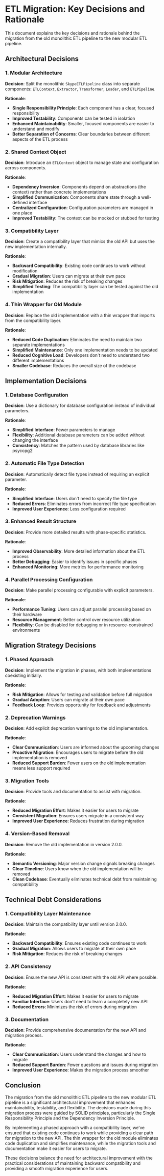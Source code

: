 # ETL Migration: Key Decisions and Rationale

This document explains the key decisions and rationale behind the migration from the old monolithic ETL pipeline to the new modular ETL pipeline.

## Architectural Decisions

### 1. Modular Architecture

**Decision**: Split the monolithic `SkypeETLPipeline` class into separate components: `ETLContext`, `Extractor`, `Transformer`, `Loader`, and `ETLPipeline`.

**Rationale**:
- **Single Responsibility Principle**: Each component has a clear, focused responsibility
- **Improved Testability**: Components can be tested in isolation
- **Enhanced Maintainability**: Smaller, focused components are easier to understand and modify
- **Better Separation of Concerns**: Clear boundaries between different aspects of the ETL process

### 2. Shared Context Object

**Decision**: Introduce an `ETLContext` object to manage state and configuration across components.

**Rationale**:
- **Dependency Inversion**: Components depend on abstractions (the context) rather than concrete implementations
- **Simplified Communication**: Components share state through a well-defined interface
- **Centralized Configuration**: Configuration parameters are managed in one place
- **Improved Testability**: The context can be mocked or stubbed for testing

### 3. Compatibility Layer

**Decision**: Create a compatibility layer that mimics the old API but uses the new implementation internally.

**Rationale**:
- **Backward Compatibility**: Existing code continues to work without modification
- **Gradual Migration**: Users can migrate at their own pace
- **Risk Mitigation**: Reduces the risk of breaking changes
- **Simplified Testing**: The compatibility layer can be tested against the old implementation

### 4. Thin Wrapper for Old Module

**Decision**: Replace the old implementation with a thin wrapper that imports from the compatibility layer.

**Rationale**:
- **Reduced Code Duplication**: Eliminates the need to maintain two separate implementations
- **Simplified Maintenance**: Only one implementation needs to be updated
- **Reduced Cognitive Load**: Developers don't need to understand two different implementations
- **Smaller Codebase**: Reduces the overall size of the codebase

## Implementation Decisions

### 1. Database Configuration

**Decision**: Use a dictionary for database configuration instead of individual parameters.

**Rationale**:
- **Simplified Interface**: Fewer parameters to manage
- **Flexibility**: Additional database parameters can be added without changing the interface
- **Consistency**: Matches the pattern used by database libraries like psycopg2

### 2. Automatic File Type Detection

**Decision**: Automatically detect file types instead of requiring an explicit parameter.

**Rationale**:
- **Simplified Interface**: Users don't need to specify the file type
- **Reduced Errors**: Eliminates errors from incorrect file type specification
- **Improved User Experience**: Less configuration required

### 3. Enhanced Result Structure

**Decision**: Provide more detailed results with phase-specific statistics.

**Rationale**:
- **Improved Observability**: More detailed information about the ETL process
- **Better Debugging**: Easier to identify issues in specific phases
- **Enhanced Monitoring**: More metrics for performance monitoring

### 4. Parallel Processing Configuration

**Decision**: Make parallel processing configurable with explicit parameters.

**Rationale**:
- **Performance Tuning**: Users can adjust parallel processing based on their hardware
- **Resource Management**: Better control over resource utilization
- **Flexibility**: Can be disabled for debugging or in resource-constrained environments

## Migration Strategy Decisions

### 1. Phased Approach

**Decision**: Implement the migration in phases, with both implementations coexisting initially.

**Rationale**:
- **Risk Mitigation**: Allows for testing and validation before full migration
- **Gradual Adoption**: Users can migrate at their own pace
- **Feedback Loop**: Provides opportunity for feedback and adjustments

### 2. Deprecation Warnings

**Decision**: Add explicit deprecation warnings to the old implementation.

**Rationale**:
- **Clear Communication**: Users are informed about the upcoming changes
- **Proactive Migration**: Encourages users to migrate before the old implementation is removed
- **Reduced Support Burden**: Fewer users on the old implementation means less support required

### 3. Migration Tools

**Decision**: Provide tools and documentation to assist with migration.

**Rationale**:
- **Reduced Migration Effort**: Makes it easier for users to migrate
- **Consistent Migration**: Ensures users migrate in a consistent way
- **Improved User Experience**: Reduces frustration during migration

### 4. Version-Based Removal

**Decision**: Remove the old implementation in version 2.0.0.

**Rationale**:
- **Semantic Versioning**: Major version change signals breaking changes
- **Clear Timeline**: Users know when the old implementation will be removed
- **Clean Codebase**: Eventually eliminates technical debt from maintaining compatibility

## Technical Debt Considerations

### 1. Compatibility Layer Maintenance

**Decision**: Maintain the compatibility layer until version 2.0.0.

**Rationale**:
- **Backward Compatibility**: Ensures existing code continues to work
- **Gradual Migration**: Allows users to migrate at their own pace
- **Risk Mitigation**: Reduces the risk of breaking changes

### 2. API Consistency

**Decision**: Ensure the new API is consistent with the old API where possible.

**Rationale**:
- **Reduced Migration Effort**: Makes it easier for users to migrate
- **Familiar Interface**: Users don't need to learn a completely new API
- **Reduced Errors**: Minimizes the risk of errors during migration

### 3. Documentation

**Decision**: Provide comprehensive documentation for the new API and migration process.

**Rationale**:
- **Clear Communication**: Users understand the changes and how to migrate
- **Reduced Support Burden**: Fewer questions and issues during migration
- **Improved User Experience**: Makes the migration process smoother

## Conclusion

The migration from the old monolithic ETL pipeline to the new modular ETL pipeline is a significant architectural improvement that enhances maintainability, testability, and flexibility. The decisions made during this migration process were guided by SOLID principles, particularly the Single Responsibility Principle and the Dependency Inversion Principle.

By implementing a phased approach with a compatibility layer, we've ensured that existing code continues to work while providing a clear path for migration to the new API. The thin wrapper for the old module eliminates code duplication and simplifies maintenance, while the migration tools and documentation make it easier for users to migrate.

These decisions balance the need for architectural improvement with the practical considerations of maintaining backward compatibility and providing a smooth migration experience for users.